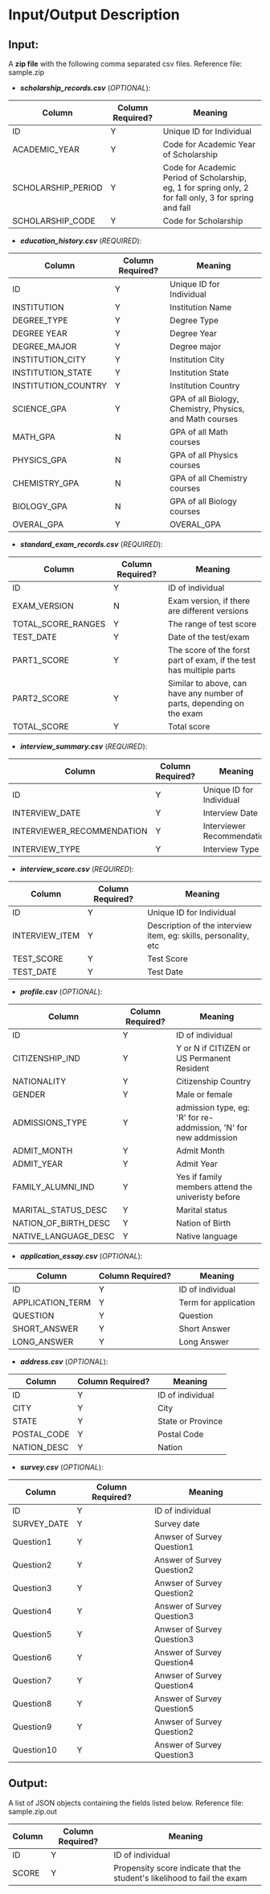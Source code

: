 # Input/Output Description

## Input:
A **zip file** with the following comma separated csv files. Reference file: sample.zip

- **_scholarship_records.csv_** (*OPTIONAL*): 
    
| Column                     | Column Required? | Meaning                                                                                                |
|----------------------------|------------------|--------------------------------------------------------------------------------------------------------|
| ID                         | Y                | Unique ID for Individual                                                                               |
| ACADEMIC_YEAR              | Y                | Code for Academic Year of Scholarship                                                                  |
| SCHOLARSHIP_PERIOD         | Y                | Code for Academic Period of Scholarship, eg, 1 for spring only, 2 for fall only, 3 for spring and fall |
| SCHOLARSHIP_CODE           | Y                | Code for Scholarship                                                                                   |

- **_education_history.csv_** (*REQUIRED*): 

| Column                     | Column Required? | Meaning                                                                                                |
|----------------------------|------------------|--------------------------------------------------------------------------------------------------------|
| ID                         | Y                | Unique ID for Individual                                                                               |
| INSTITUTION                | Y                | Institution Name                                                                                       |
| DEGREE_TYPE                | Y                | Degree Type                                                                                            |
| DEGREE YEAR                | Y                | Degree Year                                                                                            |
| DEGREE_MAJOR               | Y                | Degree major                                                                                           |
| INSTITUTION_CITY           | Y                | Institution City                                                                                       |
| INSTITUTION_STATE          | Y                | Institution State                                                                                      |
| INSTITUTION_COUNTRY        | Y                | Institution Country                                                                                    |
| SCIENCE_GPA                | Y                | GPA of all Biology, Chemistry, Physics, and Math courses                                               |
| MATH_GPA                   | N                | GPA of all Math courses                                                                                |
| PHYSICS_GPA                | N                | GPA of all Physics courses                                                                             |
| CHEMISTRY_GPA              | N                | GPA of all Chemistry courses                                                                           |
| BIOLOGY_GPA                | N                | GPA of all Biology courses                                                                             |
| OVERAL_GPA                 | Y                | OVERAL_GPA                                                                                             |


- **_standard_exam_records.csv_** (*REQUIRED*): 

| Column                     | Column Required? | Meaning                                                                                                |
|----------------------------|------------------|--------------------------------------------------------------------------------------------------------|
| ID                         | Y                | ID of individual                                                                                       |
| EXAM_VERSION               | N                | Exam version, if there are different versions                                                          |
| TOTAL_SCORE_RANGES         | Y                | The range of test score                                                                                |
| TEST_DATE                  | Y                | Date of the test/exam                                                                                  |
| PART1_SCORE                | Y                | The score of the forst part of exam, if the test has multiple parts                                    |
| PART2_SCORE                | Y                | Similar to above, can have any number of parts, depending on the exam                                  |
| TOTAL_SCORE                | Y                | Total score                                                                                            |

- **_interview_summary.csv_** (*REQUIRED*): 

| Column                     | Column Required? | Meaning                                                                                                |
|----------------------------|------------------|--------------------------------------------------------------------------------------------------------|
| ID                         | Y                | Unique ID for Individual                                                                               |
| INTERVIEW_DATE             | Y                | Interview Date                                                                                         |
| INTERVIEWER_RECOMMENDATION | Y                | Interviewer Recommendation                                                                             |
| INTERVIEW_TYPE             | Y                | Interview Type                                                                                         |

- **_interview_score.csv_** (*REQUIRED*): 

| Column                     | Column Required? | Meaning                                                                                                |
|----------------------------|------------------|--------------------------------------------------------------------------------------------------------|
| ID                         | Y                | Unique ID for Individual                                                                               |
| INTERVIEW_ITEM             | Y                | Description of the interview item, eg: skills, personality, etc                                        |
| TEST_SCORE                 | Y                | Test Score                                                                                             |
| TEST_DATE                  | Y                | Test Date                                                                                              |

- **_profile.csv_** (*OPTIONAL*): 

| Column                     | Column Required? | Meaning                                                                                                |
|----------------------------|------------------|--------------------------------------------------------------------------------------------------------|
| ID                         | Y                | ID of individual                                                                                       |
| CITIZENSHIP_IND            | Y                | Y or N if CITIZEN or US Permanent Resident                                                             |
| NATIONALITY                | Y                | Citizenship Country                                                                                    |
| GENDER                     | Y                | Male or female                                                                                         |
| ADMISSIONS_TYPE            | Y                | admission type, eg: 'R' for re-addmission, 'N' for new addmission                                      |
| ADMIT_MONTH                | Y                | Admit Month                                                                                            |
| ADMIT_YEAR                 | Y                | Admit Year                                                                                             |
| FAMILY_ALUMNI_IND          | Y                | Yes if family members attend the univeristy before                                                     |
| MARITAL_STATUS_DESC        | Y                | Marital status                                                                                         |
| NATION_OF_BIRTH_DESC       | Y                | Nation of Birth                                                                                        |
| NATIVE_LANGUAGE_DESC       | Y                | Native language                                                                                        |

- **_application_essay.csv_** (*OPTIONAL*): 

| Column                     | Column Required? | Meaning                                                                                                |
|----------------------------|------------------|--------------------------------------------------------------------------------------------------------|
| ID                         | Y                | ID of individual                                                                                       |
| APPLICATION_TERM           | Y                | Term for application                                                                                   |
| QUESTION                   | Y                | Question                                                                                               |
| SHORT_ANSWER               | Y                | Short Answer                                                                                           |
| LONG_ANSWER                | Y                | Long Answer                                                                                            |

- **_address.csv_** (*OPTIONAL*): 

| Column                     | Column Required? | Meaning                                                                                                |
|----------------------------|------------------|--------------------------------------------------------------------------------------------------------|
| ID                         | Y                | ID of individual                                                                                       |
| CITY                       | Y                | City                                                                                                   |
| STATE                      | Y                | State or Province                                                                                      |
| POSTAL_CODE                | Y                | Postal Code                                                                                            |
| NATION_DESC                | Y                | Nation                                                                                                 |

- **_survey.csv_** (*OPTIONAL*): 

| Column                     | Column Required? | Meaning                                                                                                |
|----------------------------|------------------|--------------------------------------------------------------------------------------------------------|
| ID                         | Y                | ID of individual                                                                                       |
| SURVEY_DATE                | Y                | Survey date                                                                                            |
| Question1                  | Y                | Anwser of Survey Question1                                                                             |
| Question2                  | Y                | Answer of Survey Question2                                                                             |
| Question3                  | Y                | Anwser of Survey Question2                                                                             |
| Question4                  | Y                | Answer of Survey Question3                                                                             |
| Question5                  | Y                | Anwser of Survey Question3                                                                             |
| Question6                  | Y                | Answer of Survey Question4                                                                             |
| Question7                  | Y                | Anwser of Survey Question4                                                                             |
| Question8                  | Y                | Answer of Survey Question5                                                                             |
| Question9                  | Y                | Anwser of Survey Question2                                                                             |
| Question10                 | Y                | Answer of Survey Question3                                                                             |


## Output:
A list of JSON objects containing the fields listed below. Reference file: sample.zip.out

| Column | Column Required? | Meaning                                                                  |
|--------|------------------|--------------------------------------------------------------------------|
| ID     | Y                | ID of individual                                                         |
| SCORE  | Y                | Propensity score indicate that the student's likelihood to fail the exam      |
